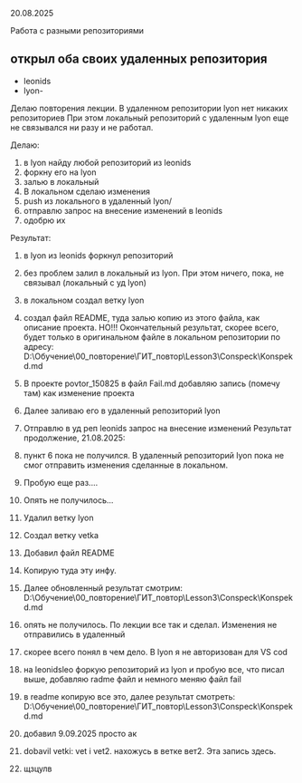 20.08.2025

Работа с разными репозиториями

## открыл оба своих удаленных репозитория
* leonids
* lyon-

Делаю повторения лекции. В удаленном репозитории lyon нет никаких репозиториев
При этом локальный репозиторий с удаленным lyon еще не связывался ни разу и не работал.

Делаю:
1. в lyon найду любой репозиторий из leonids
2. форкну его на lyon
3. залью в локальный
4. В локальном сделаю изменения
5. push из локального в удаленный lyon/
6. отправлю запрос на внесение изменений в leonids
7. одобрю их

Результат:
1. в lyon из leonids форкнул репозиторий
2. без проблем залил в локальный из lyon. При этом ничего, пока, не связывал (локальный с уд lyon)
3. в локальном создал ветку lyon
4. создал файл README, туда залью копию из этого файла, как описание проекта. НО!!! Окончательный результат, скорее всего, будет только в оригинальном файле в локальном репозитории по адресу: D:\Обучение\00_повторение\ГИТ_повтор\Lesson3\Conspeck\Konspekd.md
5. В проекте povtor_150825 в файл Fail.md добавляю запись (помечу там) как изменение проекта
6. Далее заливаю его в удаленный репозиторий lyon
7. Отправлю в уд реп leonids запрос на внесение изменений
Результат продолжение, 21.08.2025:
8. пункт 6 пока не получился. В удаленный репозиторий lyon пока не смог отправить изменения сделанные в локальном.
9. Пробую еще раз....
10. Опять не получилось...
11. Удалил ветку lyon
12. Создал ветку vetka
13. Добавил файл README
14. Копирую туда эту инфу. 
15. Далее обновленный результат смотрим: D:\Обучение\00_повторение\ГИТ_повтор\Lesson3\Conspeck\Konspekd.md

16. опять не получилось. По лекции все так и сделал. Изменения не отправились в удаленный

17. скорее всего понял в чем дело. В lyon я не авторизован для VS cod
18. на leonidsleo форкую репозиторий из lyon и пробую все, что писал выше, добавляю radme файл и немного меняю файл fail
19. в readme копирую все это, далее результат смотреть: D:\Обучение\00_повторение\ГИТ_повтор\Lesson3\Conspeck\Konspekd.md

20. добавил 9.09.2025 просто ак

21. dobavil vetki: vet i vet2. нахожусь в ветке вет2. Эта запись здесь.

22. щзцулв
